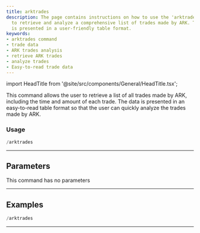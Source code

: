 ```yaml
---
title: arktrades
description: The page contains instructions on how to use the 'arktrades' command
  to retrieve and analyze a comprehensive list of trades made by ARK. The trade data
  is presented in a user-friendly table format.
keywords:
- arktrades command
- trade data
- ARK trades analysis
- retrieve ARK trades
- analyze trades
- Easy-to-read trade data
---
```


import HeadTitle from '@site/src/components/General/HeadTitle.tsx';

<HeadTitle title="arktrades - Discovery - Telegram - Reference | OpenBB Bot Docs" />

This command allows the user to retrieve a list of all trades made by ARK, including the time and amount of each trade. The data is presented in an easy-to-read table format so that the user can quickly analyze the trades made by ARK.

### Usage

```python wordwrap
/arktrades
```

---

## Parameters

This command has no parameters

---

## Examples

```python
/arktrades
```

---
